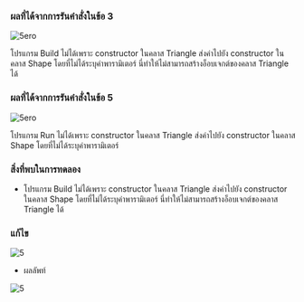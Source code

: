 ### ผลที่ได้จากการรันคำสั่งในข้อ 3


![5ero](https://github.com/Nitiphum7/03376836-OOP-2566-Lab-10/assets/144196695/44b7fb83-4f44-409c-a8f1-95451dae598e)

โปรแกรม Build ไม่ได้เพราะ constructor ในคลาส Triangle ส่งค่าไปยัง constructor ในคลาส Shape โดยที่ไม่ได้ระบุค่าพารามิเตอร์ นี่ทำให้ไม่สามารถสร้างอ็อบเจกต์ของคลาส Triangle ได้ 

### ผลที่ได้จากการรันคำสั่งในข้อ 5

![5ero](https://github.com/Nitiphum7/03376836-OOP-2566-Lab-10/assets/144196695/74ce081c-a2b0-4239-a68d-84bcda1ba0f8)


โปรแกรม Run ไม่ได้เพราะ constructor ในคลาส Triangle ส่งค่าไปยัง constructor ในคลาส Shape โดยที่ไม่ได้ระบุค่าพารามิเตอร์

### สิ่งที่พบในการทดลอง
- โปรแกรม Build ไม่ได้เพราะ constructor ในคลาส Triangle ส่งค่าไปยัง constructor ในคลาส Shape โดยที่ไม่ได้ระบุค่าพารามิเตอร์ นี่ทำให้ไม่สามารถสร้างอ็อบเจกต์ของคลาส Triangle ได้


### แก้ไข


![5](https://github.com/Nitiphum7/03376836-OOP-2566-Lab-10/assets/144196695/f1265da9-170f-40d3-853f-2fe9b6820206)





- ผลลัพท์

![5](https://github.com/Nitiphum7/03376836-OOP-2566-Lab-10/assets/144196695/703b432f-66e3-4bc4-9484-da83970f3aeb)


